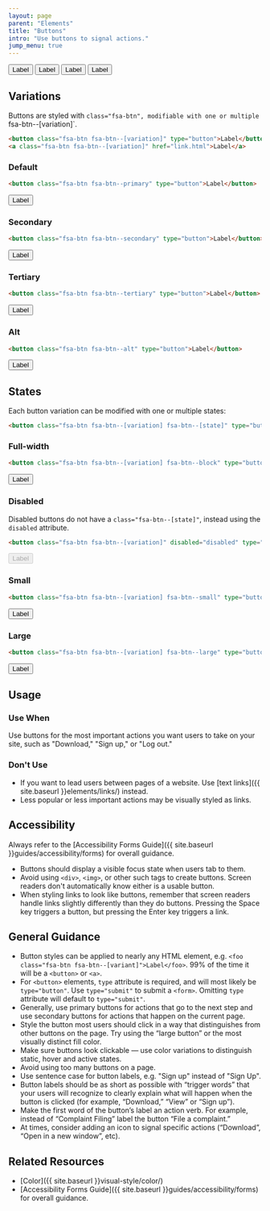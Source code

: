 ```yaml
---
layout: page
parent: "Elements"
title: "Buttons"
intro: "Use buttons to signal actions."
jump_menu: true
---
```


<div class="pb-preview">
  <button class="fsa-btn fsa-btn--primary" type="button">Label</button>
  <button class="fsa-btn fsa-btn--secondary" type="button">Label</button>
  <button class="fsa-btn fsa-btn--tertiary" type="button">Label</button>
  <button class="fsa-btn fsa-btn--alt" type="button">Label</button>
</div>

## Variations

Buttons are styled with `class="fsa-btn", modifiable with one or multiple `fsa-btn--[variation]`.

```html
<button class="fsa-btn fsa-btn--[variation]" type="button">Label</button>
<a class="fsa-btn fsa-btn--[variation]" href="link.html">Label</a>
```

### Default

```html
<button class="fsa-btn fsa-btn--primary" type="button">Label</button>
```
<div class="pb-preview">
  <button class="fsa-btn fsa-btn--primary" type="button">Label</button>
</div>

### Secondary

```html
<button class="fsa-btn fsa-btn--secondary" type="button">Label</button>
```
<div class="pb-preview">
  <button class="fsa-btn fsa-btn--secondary" type="button">Label</button>
</div>

### Tertiary

```html
<button class="fsa-btn fsa-btn--tertiary" type="button">Label</button>
```
<div class="pb-preview">
  <button class="fsa-btn fsa-btn--tertiary" type="button">Label</button>
</div>

### Alt

```html
<button class="fsa-btn fsa-btn--alt" type="button">Label</button>
```
<div class="pb-preview">
  <button class="fsa-btn fsa-btn--alt" type="button">Label</button>
</div>

## States

Each button variation can be modified with one or multiple states:

```html
<button class="fsa-btn fsa-btn--[variation] fsa-btn--[state]" type="button">Label</button>
```

### Full-width

```html
<button class="fsa-btn fsa-btn--[variation] fsa-btn--block" type="button">Label</button>
```
<div class="pb-preview">
  <button class="fsa-btn fsa-btn--primary fsa-btn--block" type="button">Label</button>
</div>

### Disabled

Disabled buttons do not have a `class="fsa-btn--[state]"`, instead using the `disabled` attribute.

```html
<button class="fsa-btn fsa-btn--[variation]" disabled="disabled" type="button">Label</button>
```
<div class="pb-preview">
  <button class="fsa-btn fsa-btn--primary" disabled="disabled" type="button">Label</button>
</div>

### Small

```html
<button class="fsa-btn fsa-btn--[variation] fsa-btn--small" type="button">Label</button>
```
<div class="pb-preview">
  <button class="fsa-btn fsa-btn--primary fsa-btn--small" type="button">Label</button>
</div>

### Large

```html
<button class="fsa-btn fsa-btn--[variation] fsa-btn--large" type="button">Label</button>
```
<div class="pb-preview">
  <button class="fsa-btn fsa-btn--primary fsa-btn--large" type="button">Label</button>
</div>

## Usage

### Use When

Use buttons for the most important actions you want users to take on your site, such as "Download," "Sign up," or "Log out."

### Don't Use

* If you want to lead users between pages of a website. Use [text links]({{ site.baseurl }}elements/links/) instead.
* Less popular or less important actions may be visually styled as links.

## Accessibility

Always refer to the [Accessibility Forms Guide]({{ site.baseurl }}guides/accessibility/forms) for overall guidance.

* Buttons should display a visible focus state when users tab to them.
* Avoid using `<div>`, `<img>`, or other such tags to create buttons. Screen readers don't automatically know either is a usable button.
* When styling links to look like buttons, remember that screen readers handle links slightly differently than they do buttons. Pressing the Space key triggers a button, but pressing the Enter key triggers a link.

## General Guidance

* Button styles can be applied to nearly any HTML element, e.g. `<foo class="fsa-btn fsa-btn--[variant]">Label</foo>`. 99% of the time it will be a `<button>` or `<a>`.
* For `<button>` elements, `type` attribute is required, and will most likely be `type="button"`. Use `type="submit"` to submit a `<form>`. Omitting `type` attribute will default to `type="submit"`.
* Generally, use primary buttons for actions that go to the next step and use secondary buttons for actions that happen on the current page.
* Style the button most users should click in a way that distinguishes from other buttons on the page. Try using the “large button” or the most visually distinct fill color.
* Make sure buttons look clickable — use color variations to distinguish static, hover and active states.
* Avoid using too many buttons on a page.
* Use sentence case for button labels, e.g. "Sign up" instead of "Sign Up".
* Button labels should be as short as possible with “trigger words” that your users will recognize to clearly explain what will happen when the button is clicked (for example, “Download,” “View” or “Sign up”).
* Make the first word of the button’s label an action verb. For example, instead of “Complaint Filing” label the button “File a complaint.”
* At times, consider adding an icon to signal specific actions (“Download”, “Open in a new window”, etc).

## Related Resources

* [Color]({{ site.baseurl }}visual-style/color/)
* [Accessibility Forms Guide]({{ site.baseurl }}guides/accessibility/forms) for overall guidance.
